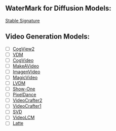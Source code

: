 ## WaterMark for Diffusion Models:
[Stable Signature](https://openaccess.thecvf.com/content/ICCV2023/papers/Fernandez_The_Stable_Signature_Rooting_Watermarks_in_Latent_Diffusion_Models_ICCV_2023_paper.pdf)

## Video Generation Models:

- [ ] [CogView2](https://proceedings.neurips.cc/paper_files/paper/2022/file/6baec7c4ba0a8734ccbd528a8090cb1f-Paper-Conference.pdf)  
- [ ] [VDM](https://proceedings.neurips.cc/paper_files/paper/2022/file/39235c56aef13fb05a6adc95eb9d8d66-Paper-Conference.pdf)  
- [ ] [CogVideo](https://arxiv.org/pdf/2205.15868)  
- [ ] [MakeAVideo](https://arxiv.org/pdf/2209.14792)  
- [ ] [ImagenVideo](https://arxiv.org/pdf/2210.02303)  
- [ ] [MagicVideo](https://arxiv.org/pdf/2211.11018)  
- [ ] [LVDM](https://arxiv.org/pdf/2211.13221)  
- [ ] [Show-One](https://arxiv.org/pdf/2309.15818)  
- [ ] [PixelDance](https://openaccess.thecvf.com/content/CVPR2024/papers/Zeng_Make_Pixels_Dance_High-Dynamic_Video_Generation_CVPR_2024_paper.pdf)  
- [ ] [VideoCrafter2](https://openaccess.thecvf.com/content/CVPR2024/papers/Chen_VideoCrafter2_Overcoming_Data_Limitations_for_High-Quality_Video_Diffusion_Models_CVPR_2024_paper.pdf)  
- [ ] [VideoCrafter1](https://arxiv.org/pdf/2310.19512)  
- [ ] [SVD](https://arxiv.org/pdf/2311.15127)  
- [ ] [VideoLCM](https://arxiv.org/pdf/2312.09109)  
- [ ] [Latte](https://arxiv.org/pdf/2401.03048)  
